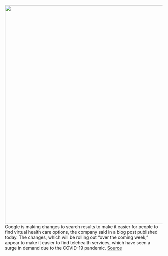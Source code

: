 <img src='https://cdn.vox-cdn.com/thumbor/IwJb3laGgRu9AFLIsyVzfZnYJ9I=/0x0:2040x1360/1200x800/filters:focal(857x517:1183x843)/cdn.vox-cdn.com/uploads/chorus_image/image/66636091/acastro_180427_1777_0003.0.jpg' width='700px' /><br/>
Google is making changes to search results to make it easier for people to find virtual health care options, the company said in a blog post published today. The changes, which will be rolling out “over the coming week,” appear to make it easier to find telehealth services, which have seen a surge in demand due to the COVID-19 pandemic.
<a href='https://www.theverge.com/2020/4/10/21216424/google-virtual-care-options-search-results-google-maps-telehealth'> Source <a/>